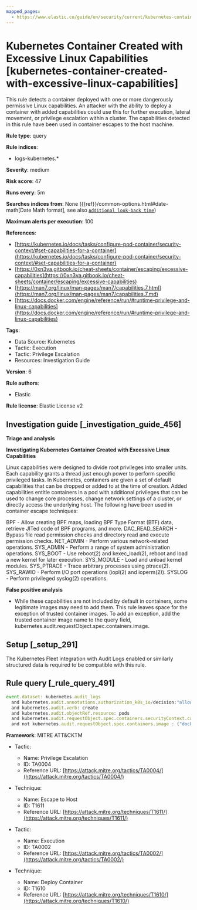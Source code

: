 ```yaml
---
mapped_pages:
  - https://www.elastic.co/guide/en/security/current/kubernetes-container-created-with-excessive-linux-capabilities.html
---
```


# Kubernetes Container Created with Excessive Linux Capabilities [kubernetes-container-created-with-excessive-linux-capabilities]

This rule detects a container deployed with one or more dangerously permissive Linux capabilities. An attacker with the ability to deploy a container with added capabilities could use this for further execution, lateral movement, or privilege escalation within a cluster. The capabilities detected in this rule have been used in container escapes to the host machine.

**Rule type**: query

**Rule indices**:

* logs-kubernetes.*

**Severity**: medium

**Risk score**: 47

**Runs every**: 5m

**Searches indices from**: None ({{ref}}/common-options.html#date-math[Date Math format], see also [`Additional look-back time`](docs-content://solutions/security/detect-and-alert/create-detection-rule.md#rule-schedule))

**Maximum alerts per execution**: 100

**References**:

* [https://kubernetes.io/docs/tasks/configure-pod-container/security-context/#set-capabilities-for-a-container](https://kubernetes.io/docs/tasks/configure-pod-container/security-context/#set-capabilities-for-a-container)
* [https://0xn3va.gitbook.io/cheat-sheets/container/escaping/excessive-capabilities](https://0xn3va.gitbook.io/cheat-sheets/container/escaping/excessive-capabilities)
* [https://man7.org/linux/man-pages/man7/capabilities.7.html](https://man7.org/linux/man-pages/man7/capabilities.7.md)
* [https://docs.docker.com/engine/reference/run/#runtime-privilege-and-linux-capabilities](https://docs.docker.com/engine/reference/run/#runtime-privilege-and-linux-capabilities)

**Tags**:

* Data Source: Kubernetes
* Tactic: Execution
* Tactic: Privilege Escalation
* Resources: Investigation Guide

**Version**: 6

**Rule authors**:

* Elastic

**Rule license**: Elastic License v2

## Investigation guide [_investigation_guide_456]

**Triage and analysis**

**Investigating Kubernetes Container Created with Excessive Linux Capabilities**

Linux capabilities were designed to divide root privileges into smaller units. Each capability grants a thread just enough power to perform specific privileged tasks. In Kubernetes, containers are given a set of default capabilities that can be dropped or added to at the time of creation. Added capabilities entitle containers in a pod with additional privileges that can be used to change core processes, change network settings of a cluster, or directly access the underlying host. The following have been used in container escape techniques:

BPF - Allow creating BPF maps, loading BPF Type Format (BTF) data, retrieve JITed code of BPF programs, and more. DAC_READ_SEARCH - Bypass file read permission checks and directory read and execute permission checks. NET_ADMIN - Perform various network-related operations. SYS_ADMIN - Perform a range of system administration operations. SYS_BOOT - Use reboot(2) and kexec_load(2), reboot and load a new kernel for later execution. SYS_MODULE - Load and unload kernel modules. SYS_PTRACE - Trace arbitrary processes using ptrace(2). SYS_RAWIO - Perform I/O port operations (iopl(2) and ioperm(2)). SYSLOG - Perform privileged syslog(2) operations.

**False positive analysis**

* While these capabilities are not included by default in containers, some legitimate images may need to add them. This rule leaves space for the exception of trusted container images. To add an exception, add the trusted container image name to the query field, kubernetes.audit.requestObject.spec.containers.image.


## Setup [_setup_291]

The Kubernetes Fleet integration with Audit Logs enabled or similarly structured data is required to be compatible with this rule.


## Rule query [_rule_query_491]

```js
event.dataset: kubernetes.audit_logs
  and kubernetes.audit.annotations.authorization_k8s_io/decision:"allow"
  and kubernetes.audit.verb: create
  and kubernetes.audit.objectRef.resource: pods
  and kubernetes.audit.requestObject.spec.containers.securityContext.capabilities.add: ("BPF" or "DAC_READ_SEARCH"  or "NET_ADMIN" or "SYS_ADMIN" or "SYS_BOOT" or "SYS_MODULE" or "SYS_PTRACE" or "SYS_RAWIO"  or "SYSLOG")
  and not kubernetes.audit.requestObject.spec.containers.image : ("docker.elastic.co/beats/elastic-agent:8.4.0" or "rancher/klipper-lb:v0.3.5" or "")
```

**Framework**: MITRE ATT&CKTM

* Tactic:

    * Name: Privilege Escalation
    * ID: TA0004
    * Reference URL: [https://attack.mitre.org/tactics/TA0004/](https://attack.mitre.org/tactics/TA0004/)

* Technique:

    * Name: Escape to Host
    * ID: T1611
    * Reference URL: [https://attack.mitre.org/techniques/T1611/](https://attack.mitre.org/techniques/T1611/)

* Tactic:

    * Name: Execution
    * ID: TA0002
    * Reference URL: [https://attack.mitre.org/tactics/TA0002/](https://attack.mitre.org/tactics/TA0002/)

* Technique:

    * Name: Deploy Container
    * ID: T1610
    * Reference URL: [https://attack.mitre.org/techniques/T1610/](https://attack.mitre.org/techniques/T1610/)



